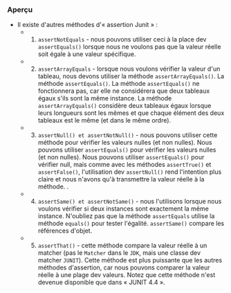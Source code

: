 ### **Aperçu**
+ Il existe d'autres méthodes d'« assertion Junit » :
    + 1. `assertNotEquals` - nous pouvons utiliser ceci à la place dev `assertEquals()` lorsque nous ne voulons pas que la valeur réelle soit égale à une valeur spécifique.

    + 2. `assertArrayEquals` - lorsque nous voulons vérifier la valeur d'un tableau, nous devons utiliser la méthode `assertArrayEquals()`. La méthode `assertEquals()`. La méthode `assertEquals()` ne fonctionnera pas, car elle ne considérera que deux tableaux égaux s'ils sont la même instance. La méthode `assertArrayEquals()` considère deux tableaux égaux lorsque leurs longueurs sont les mêmes et que chaque élément des deux tableaux est le même (et dans le même ordre).

    + 3. `assertNull() et assertNotNull()` - nous pouvons utiliser cette méthode pour vérifier les valeurs nulles (et non nulles). Nous pouvons utiliser `assertEquals()` pour vérifier les valeurs nulles (et non nulles). Nous pouvons utiliser `assertEquals()` pour vérifier null, mais comme avec les méthodes `assertTrue()` et `assertFalse()`, l'utilisation dev `assertNull()` rend l'intention plus claire et nous n'avons qu'à transmettre la valeur réelle à la méthode. .

    + 4. `assertSame() et assertNotSame()` - nous l'utilisons lorsque nous voulons vérifier si deux instances sont exactement la même instance. N'oubliez pas que la méthode `assertEquals` utilise la méthode `equals()` pour tester l'égalité. `assertSame()` compare les références d'objet.

    + 5. `assertThat()` - cette méthode compare la valeur réelle à un matcher (pas le `Matcher` dans le `JDK`, mais une classe dev matcher `JUNIT`). Cette méthode est plus puissante que les autres méthodes d'assertion, car nous pouvons comparer la valeur réelle à une plage dev valeurs. Notez que cette méthode n'est devenue disponible que dans « JUNIT 4.4 ».